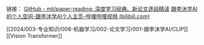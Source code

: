 链接：
[GitHub - mli/paper-reading: 深度学习经典、新论文逐段精读](https://github.com/mli/paper-reading)
[跟李沐学AI的个人空间-跟李沐学AI个人主页-哔哩哔哩视频 (bilibili.com)](https://space.bilibili.com/1567748478/channel/collectiondetail?sid=32744)

[[2024/003-专业知识/008-机器学习/002-论文学习/001-跟李沫学AI/CLIP]]
[[Vision Transformer]]

